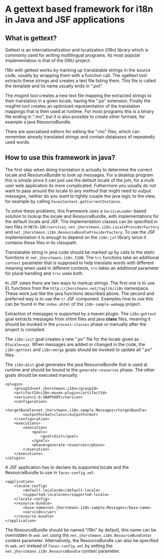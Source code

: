 A gettext based framework for i18n in Java and JSF applications
===============================================================

What is gettext?
----------------

Gettext is an internationalization and localization (i18n) library which is
commonly used for writing multilingual programs. Its most popular
implementation is that of the GNU project.

I18n with gettext works by marking up translatable strings in the source code,
usually by wrapping them with a function call. The xgettext tool extracts these
strings and creates a text file listing them. This file is called the template
and its name usually ends in ".pot".

The msginit tool creates a new text file mapping the extracted strings to their
translation in a given locale, having the ".po" extension. Finally the msgfmt
tool creates an optimized representation of the translation mappings that is
then used at runtime. For most programs this is a binary file ending in ".mo",
but it is also possible to create other formats, for example a java
ResourceBundle.

There are specialized editors for editing the ".mo" files, which can remember
already translated strings and contain databases of repeatedly used words.

How to use this framework in java?
----------------------------------

The first step when doing translation is actually to determine the correct
locale and ResourceBundle to look up messages. For a desktop program this is
simple since it can just use the default locale of the jvm, for a multi user
web application its more complicated. Futhermore you usually do not want to
pass around the locale to any method that might need to output messages,
neither do you want to tightly couple the java logic to the view, for example
by calling `FacesContext.getCurrentInstance`.

To solve these problems, this framework uses a `ServiceLoader` based solution
to lookup the locale and ResourceBundle, with implementations for the default
locale and JSF. The implementation classes can be specified in two files in
`META-INF/services`, `net.jhorstmann.i18n.LocaleProviderFactory` and
`net.jhorstmann.i18n.ResourceBundleProviderFactory`. To use the JSF
implementation it is enough to depend on the `i18n-jsf` library since it
contains these files in its classpath.

Translatable string in java code should be marked up by calls to the static
functions in `net.jhorstmann.i18n.I18N`. The `trc` functions take an additional
`context` parameter that is supposed to help translate words with different
meaning when used in different contexts, `trn` takes an additional parameter
for plural handling and `trnc` uses both.

In JSF views there are two ways to markup strings. The first one is to use EL
functions from the `http://jhorstmann.net/taglib/i18n` namespace. These work
just like the java functions described above. The second and preferred way is
to use the `tr` JSF component. Examples how to use this can be found in the
`index.xhtml` of the `i18n-sample-webapp` project.

Extraction of messages is supported by a maven plugin. The `i18n:gettext` goal
extracts messages from xhtml files and java **class** files, meaning it should
be invoked in the `process-classes` phase or manually after the project is
compiled.

The `i18n:init` goal creates a new ".po" file for the locale given as
`-Dlocale=xyz`. When messages are added or changed in the code, the
`i18n:gettext` and `i18n:merge` goals should be invoked to update all ".po"
files.

The `i18n:dist` goal generates the java ResourceBundle that is used at runtime
and should be bound to the `generate-resources` phase. The other goals should
be executed manually.

    <plugin>
        <groupId>net.jhorstmann.i18n</groupId>
        <artifactId>i18n-maven-plugin</artifactId>
        <version>1.0-SNAPSHOT</version>
        <configuration>
            <targetBundle>net.jhorstmann.i18n.sample.Messages</targetBundle>
            <outputFormat>class</outputFormat>
        </configuration>
        <executions>
            <execution>
                <goals>
                    <goal>dist</goal>
                </goals>
                <phase>generate-resources</phase>
            </execution>
        </executions>
    </plugin>

A JSF application has to declare its supported locale and the ResourceBundle to
use in `faces-config.xml`:

    <application>
        <locale-config>
            <default-locale>de</default-locale>
            <supported-locale>en</supported-locale>
        </locale-config>
        <resource-bundle>
            <base-name>net.jhorstmann.i18n.sample.Messages</base-name>
            <var>i18n</var>
        </resource-bundle>
    </application>

The ResourceBundle should be named "i18n" by default, this name can be
overridden in `web.xml` using the `net.jhorstmann.i18n.ResourceBundleVar`
context parameter. Alternatively, the ResourceBundle can also be specified in
`web.xml` instead of `faces-config.xml` by setting the
`net.jhorstmann.i18n.ResourceBundle` context parameter.
